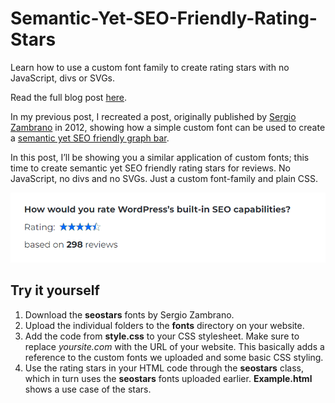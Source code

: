 # Semantic-Yet-SEO-Friendly-Rating-Stars
Learn how to use a custom font family to create rating stars with no JavaScript, divs or SVGs.

Read the full blog post [here](https://cyberillo.com/semantic-yet-seo-friendly-rating-stars/).

In my previous post, I recreated a post, originally published by [Sergio Zambrano](https://stackoverflow.com/users/595488/sergio) in 2012, showing how a simple custom font can be used to create a [semantic yet SEO friendly graph bar](https://cyberillo.com/semantic-yet-seo-friendly-graph-bar/).

In this post, I’ll be showing you a similar application of custom fonts; this time to create semantic yet SEO friendly rating stars for reviews. No JavaScript, no divs and no SVGs. Just a custom font-family and plain CSS.

![Image Example](./image-example.png?raw=true "Image Example")

Try it yourself
---------------

1.  Download the **seostars** fonts by Sergio Zambrano.
2.  Upload the individual folders to the **fonts** directory on your website.
3.  Add the code from **style.css** to your CSS stylesheet. Make sure to replace _yoursite.com_ with the URL of your website. This basically adds a reference to the custom fonts we uploaded and some basic CSS styling.
4.  Use the rating stars in your HTML code through the **seostars** class, which in turn uses the **seostars** fonts uploaded earlier. **Example.html** shows a use case of the stars.
